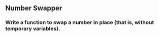 ## Number Swapper

### Write a function to swap a number in place (that is, without temporary vari­ables).